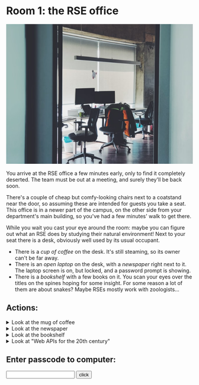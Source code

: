 # Room 1: the RSE office

![A picture of the office](assets/rse-office.jpg)

You arrive at the RSE office a few minutes early, only to find it completely deserted. The team must be out at a meeting, and surely they'll be back soon.

There's a couple of cheap but comfy-looking chairs next to a coatstand near the door, so assuming these are intended for guests you take a seat. This office is in a newer part of the campus, on the other side from your department's main building, so you've had a few minutes' walk to get there.

While you wait you cast your eye around the room: maybe you can figure out what an RSE does by studying their natural environment! Next to your seat there is a desk, obviously well used by its usual occupant.

- There is a *cup of coffee* on the desk. It's still steaming, so its owner can't be far away.
- There is an *open laptop* on the desk, with a *newspaper* right next to it. The laptop screen is on, but locked, and a password prompt is showing.
- There is a *bookshelf* with a few books on it. You scan your eyes over the titles on the spines hoping for some insight. For some reason a lot of them are about snakes? Maybe RSEs mostly work with zoologists...

## Actions:
<details><summary>Look at the mug of coffee</summary>
<p>
The coffee is still warm. There is something written on the bottom of the cup: "Passcode is the number of letters in API"
</p>
</details>
<details><summary>Look at the newspaper</summary>
<p>
It's from last week. Someone has already filled in the crossword
</p>
</details>
<details><summary>Look at the bookshelf</summary>
<ul>
  <li>The novel is "The Left Hand of Darkness" by Ursula Le Guin. it's old and worn. It looks like a fun read, but you don't have time for this at the moment.</li>
  <li>"Design Patterns: Elements of Reusable Object Oriented Software". it looks like the cover was originally white, but as now turned gray. Most of the pages contain scribbled drawings.</li>
  <li>"Web APIs for the 20th century": This looks interesting... Maybe I should look at this in more detail.</li>
</ul> 
</details>

<details><summary>Look at "Web APIs for the 20th century"</summary>
<p>
You have a sift through this book, there is a lot of jargon that you don't understand. However you do see that on the first page it mentions something called a Application Programming Interface, "In building applications, an API (application programming interface) simplifies programming by abstracting the underlying implementation and only exposing objects or actions the developer needs.".
</p>
</details>

## Enter passcode to computer:

<input type="text" id="puzzle-1" name="name"/>
<input type="button" value="click" onclick="check()">
<br/>

<span id="err"></span>

<script>
function check()
{
  var a=document.getElementById("puzzle-1");
  if((a.value=="31"))
  {
    document.getElementById('err').innerHTML= 'Correct, now let us have a look at the <a href="/ah-software-escape-room/laptop.html">laptop</a>';
  }
  else if(a.value=="3") 
  {
    document.getElementById('err').innerHTML= 'Not quite! Try again';
  }
  else if(a.value=="33") 
  {
    document.getElementById('err').innerHTML= 'Try it without spaces!';

  }
  else
  {
    document.getElementById('err').innerHTML= 'Incorrect passcode';
  }
}
</script>
